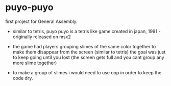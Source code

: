 # puyo-puyo
first project for General Assembly. 

- similar to tetris, puyo puyo is a tetris like game created in japan, 1991 
-originally released on msx2 
- the game had players grouping slimes of the same color together to make them disappear from the screen (similar to tetris) the goal was just to keep going until you lost (the screen gets full and you cant group any more slime together) 

- to make a group of slimes i would need to use oop in order to keep the code dry. 
